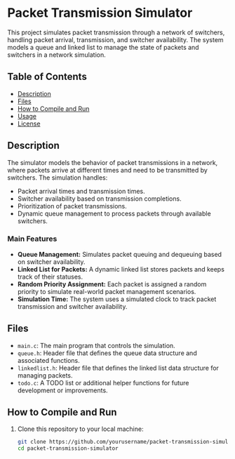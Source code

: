 # Packet Transmission Simulator

This project simulates packet transmission through a network of switchers, handling packet arrival, transmission, and switcher availability. The system models a queue and linked list to manage the state of packets and switchers in a network simulation.

## Table of Contents

- [Description](#description)
- [Files](#files)
- [How to Compile and Run](#how-to-compile-and-run)
- [Usage](#usage)
- [License](#license)

## Description

The simulator models the behavior of packet transmissions in a network, where packets arrive at different times and need to be transmitted by switchers. The simulation handles:

- Packet arrival times and transmission times.
- Switcher availability based on transmission completions.
- Prioritization of packet transmissions.
- Dynamic queue management to process packets through available switchers.

### Main Features

- **Queue Management:** Simulates packet queuing and dequeuing based on switcher availability.
- **Linked List for Packets:** A dynamic linked list stores packets and keeps track of their statuses.
- **Random Priority Assignment:** Each packet is assigned a random priority to simulate real-world packet management scenarios.
- **Simulation Time:** The system uses a simulated clock to track packet transmission and switcher availability.

## Files

- `main.c`: The main program that controls the simulation.
- `queue.h`: Header file that defines the queue data structure and associated functions.
- `linkedlist.h`: Header file that defines the linked list data structure for managing packets.
- `todo.c`: A TODO list or additional helper functions for future development or improvements.

## How to Compile and Run

1. Clone this repository to your local machine:

   ```bash
   git clone https://github.com/yourusername/packet-transmission-simulator.git
   cd packet-transmission-simulator
